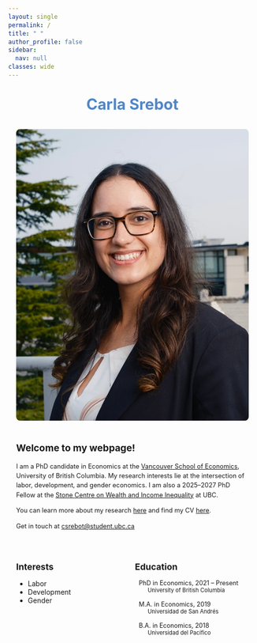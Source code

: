 ```yaml
---
layout: single
permalink: /
title: " "
author_profile: false
sidebar:
  nav: null
classes: wide
---
```


<style>
  p {
    font-size: 0.8rem;
    line-height: 1.5;
  }
  .intro-text {
    font-size: 0.85rem;
  }
</style>

<!-- Outer Container: Center the content -->
<div style="max-width: 900px; margin: 0 auto; padding: 0 1rem;">

  <!-- Centered Name at the Top -->
  <div style="text-align: center; margin-top: 2rem; margin-bottom: 2rem;">
    <h1 style="font-size: 2.2em; color: #5086c8ff; margin: 0;">Carla Srebot</h1>
  </div>

  <!-- Main Content Section -->
  <div style="display: flex; flex-wrap: wrap; align-items: flex-start; gap: 40px; margin-bottom: 1.5rem;">

  <!-- Left: Photo -->
  <div style="flex: 1; min-width: 250px;">
      <img src="/assets/images/bio-csrebot.jpg" alt="Carla Srebot" 
           style="width: 100%; max-width: 1280px; max-height: 1280px; height: auto; border-radius: 8px;">
  </div>

  <!-- Right: Intro -->
  <div style="flex: 2; min-width: 300px;" class="intro-text">
    <h2 style="margin-top: 0; font-size: 1.2rem;">Welcome to my webpage!</h2>

  <p>
        I am a PhD candidate in Economics at the 
        <a href="https://economics.ubc.ca">Vancouver School of Economics</a>, 
        University of British Columbia. My research interests lie at the intersection of labor, development, and gender economics. 
        I am also a 2025–2027 PhD Fellow at the 
        <a href="https://stonecentre.economics.ubc.ca/">Stone Centre on Wealth and Income Inequality</a> at UBC.  
  </p>

  <p>
        You can learn more about my research
        <a href="https://carlasrebot.github.io/research/" target="_blank">here</a>
        and find my CV
        <a href="https://carlasrebot.github.io/cv/" target="_blank">here</a>.
  </p>

  <p>
        Get in touch at <a href="mailto:csrebot@student.ubc.ca">csrebot@student.ubc.ca</a>
  </p>
  </div>
  </div>

  <!-- Interests & Education Section -->
  <div style="display: flex; flex-wrap: wrap; justify-content: space-between; gap: 10px;">

  <div style="flex: 1; min-width: 200px;">
      <h2 style="font-size: 1.1rem;">Interests</h2>
      <ul>
        <li>Labor</li>
        <li>Development</li>
        <li>Gender</li>
      </ul>
  </div>

  <div style="flex: 1; min-width: 200px;">
  <h2 style="font-size: 1.1rem;">Education</h2>
  <ul style="list-style: none; padding-left: 0;">
    <li style="margin-bottom: 1em;">
      <div style="display: flex; align-items: center; font-size: 0.9em">
        <i class="fas fa-graduation-cap" style="margin-right: 8px;"></i>
        <span>PhD in Economics, 2021 – Present</span>
      </div>
      <div style="padding-left: 26px; font-size: 0.8em;">University of British Columbia</div>
    </li>

  <li style="margin-bottom: 1em;">
    <div style="display: flex; align-items: center; font-size: 0.9em">
      <i class="fas fa-graduation-cap" style="margin-right: 8px;"></i>
      <span>M.A. in Economics, 2019</span>
    </div>
    <div style="padding-left: 26px; font-size: 0.8em;">Universidad de San Andrés</div>
  </li>

  <li>
    <div style="display: flex; align-items: center; font-size: 0.9em">
      <i class="fas fa-graduation-cap" style="margin-right: 8px;"></i>
      <span>B.A. in Economics, 2018</span>
    </div>
    <div style="padding-left: 26px; font-size: 0.8em;">Universidad del Pacífico</div>
  </li>
  </ul>
  </div>
  </div>
</div>
